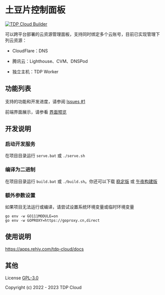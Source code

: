 # 土豆片控制面板

[![TDP Cloud Builder](https://github.com/tdp-resource/tdp-cloud/actions/workflows/release.yml/badge.svg)](https://github.com/tdp-resource/tdp-cloud/actions/workflows/release.yml)

可以跨平台部署的云资源管理面板，支持同时绑定多个云账号，目前已实现管理下列云资源：

 - CloudFlare：DNS

 - 腾讯云：Lighthouse、CVM、DNSPod

 - 独立主机：TDP Worker

##  功能列表

支持的功能和开发进度，请参阅 [Issues #1](https://github.com/tdp-resource/tdp-cloud/issues/1)

前端界面展示，请参看 [界面预览](https://github.com/tdp-resource/tdp-cloud/blob/main/docs/界面预览.md)

## 开发说明

### 启动开发服务

在项目目录运行  `serve.bat` 或 `./serve.sh`

### 编译为二进制

在项目目录运行 `build.bat` 或 `./build.sh`。你还可以下载 [稳定版](https://apps.rehiy.com/tdp-cloud/release) 或 [午夜构建版](https://apps.rehiy.com/tdp-cloud/nightly)

### 额外参数设置

如果项目无法运行或编译，请尝试设置系统环境变量或临时环境变量

```shell
go env -w GO111MODULE=on
go env -w GOPROXY=https://goproxy.cn,direct
```

## 使用说明

https://apps.rehiy.com/tdp-cloud/docs

## 其他

License [GPL-3.0](https://opensource.org/licenses/GPL-3.0)

Copyright (c) 2022 - 2023 TDP Cloud
